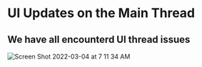# UI Updates on the Main Thread

## We have all encounterd UI thread issues

![Screen Shot 2022-03-04 at 7 11 34 AM](https://user-images.githubusercontent.com/1819208/156764008-b4bc3df6-df01-450f-8886-b8bca8c62146.png)
